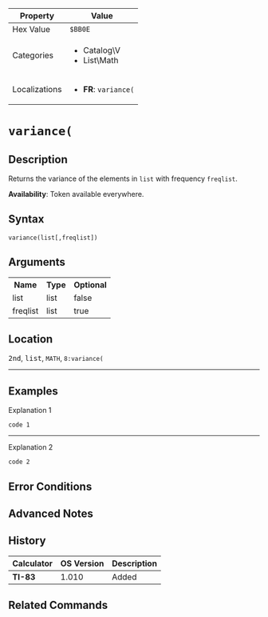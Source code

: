 | Property      | Value |
|---------------|-------|
| Hex Value     | `$BB0E`|
| Categories    | <ul><li>Catalog\V</li><li>List\Math</li></ul> |
| Localizations | <ul><li><b>FR</b>: `variance(`</li></ul> |

# `variance(`

## Description
Returns the variance of the elements in `list` with frequency `freqlist`.


<b>Availability</b>: Token available everywhere.

## Syntax
`variance(list[,freqlist])`

## Arguments
<table>
<tr><th>Name</th><th>Type</th><th>Optional</th></tr>

<tr><td>list</td><td>list</td><td>false</td></tr>

<tr><td>freqlist</td><td>list</td><td>true</td></tr>

</table>

## Location
<kbd>2nd</kbd>, <kbd>list</kbd>, `MATH`, `8:variance(`
<hr>

## Examples

Explanation 1
```ti-basic
code 1
```
---
Explanation 2
```ti-basic
code 2
```

## Error Conditions


## Advanced Notes


## History
| Calculator | OS Version | Description |
|------------|------------|-------------|
| <b>TI-83</b> | 1.010 | Added

## Related Commands

    